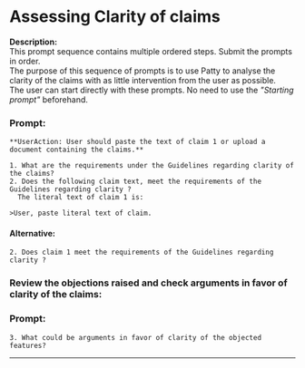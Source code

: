 # Assessing Clarity of claims

**Description:**  
This prompt sequence contains multiple ordered steps. 
Submit the prompts in order.  
The purpose of this sequence of prompts is to use Patty to analyse the clarity of the claims with as little intervention from the user as possible.  
The user can start directly with these prompts. No need to use the *"Starting prompt"* beforehand.

### Prompt:   
    **UserAction: User should paste the text of claim 1 or upload a document containing the claims.**
    
    1. What are the requirements under the Guidelines regarding clarity of the claims?
    2. Does the following claim text, meet the requirements of the Guidelines regarding clarity ? 
      The literal text of claim 1 is:

    >User, paste literal text of claim.

#### Alternative:    
    2. Does claim 1 meet the requirements of the Guidelines regarding clarity ?

### Review the objections raised and check arguments in favor of clarity of the claims:

### Prompt:  
    3. What could be arguments in favor of clarity of the objected features? 

---------------------------------------------------

